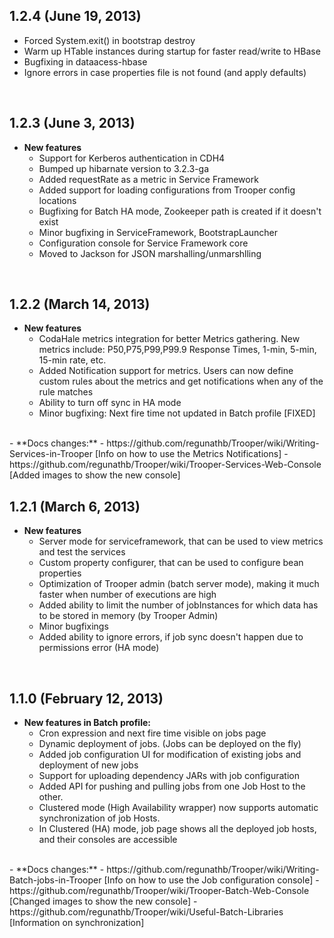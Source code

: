 ## 1.2.4 (June 19, 2013)
  - Forced System.exit() in bootstrap destroy
  - Warm up HTable instances during startup for faster read/write to HBase 
  - Bugfixing in dataacess-hbase
  - Ignore errors in case properties file is not found (and apply defaults)
<br />

## 1.2.3 (June 3, 2013)
- **New features**
  - Support for Kerberos authentication in CDH4
  - Bumped up hibarnate version to 3.2.3-ga
  - Added requestRate as a metric in Service Framework
  - Added support for loading configurations from Trooper config locations
  - Bugfixing for Batch HA mode, Zookeeper path is created if it doesn't exist
  - Minor bugfixing in ServiceFramework, BootstrapLauncher
  - Configuration console for Service Framework core 
  - Moved to Jackson for JSON marshalling/unmarshlling 
<br />

## 1.2.2 (March 14, 2013)
- **New features**
  - CodaHale metrics integration for better Metrics gathering. New metrics include: P50,P75,P99,P99.9 Response Times, 1-min, 5-min, 15-min rate, etc.
  - Added Notification support for metrics. Users can now define custom rules about the metrics and get notifications when any of the rule matches
  - Ability to turn off sync in HA mode
  - Minor bugfixing: Next fire time not updated in Batch profile [FIXED]
<br />
- **Docs changes:**  
  - https://github.com/regunathb/Trooper/wiki/Writing-Services-in-Trooper [Info on how to use the Metrics Notifications]
  - https://github.com/regunathb/Trooper/wiki/Trooper-Services-Web-Console [Added images to show the new console]
<br />

## 1.2.1 (March 6, 2013)
- **New features**
  - Server mode for serviceframework, that can be used to view metrics and test the services
  - Custom property configurer, that can be used to configure bean properties
  - Optimization of Trooper admin (batch server mode), making it much faster when number of executions are high
  - Added ability to limit the number of jobInstances for which data has to be stored in memory (by Trooper Admin)
  - Minor bugfixings
  - Added ability to ignore errors, if job sync doesn't happen due to permissions error (HA mode)
<br />

## 1.1.0 (February 12, 2013)
- **New features in Batch profile:**
  - Cron expression and next fire time visible on jobs page
  - Dynamic deployment of jobs. (Jobs can be deployed on the fly)
  - Added job configuration UI for modification of existing jobs and deployment of new jobs
  - Support for uploading dependency JARs with job configuration
  - Added API for pushing and pulling jobs from one Job Host to the other.
  - Clustered mode (High Availability wrapper) now supports automatic synchronization of job Hosts.
  - In Clustered (HA) mode, job page shows all the deployed job hosts, and their consoles are accessible 
<br />
- **Docs changes:**  
  - https://github.com/regunathb/Trooper/wiki/Writing-Batch-jobs-in-Trooper [Info on how to use the Job configuration console]
  - https://github.com/regunathb/Trooper/wiki/Trooper-Batch-Web-Console [Changed images to show the new console]
  - https://github.com/regunathb/Trooper/wiki/Useful-Batch-Libraries [Information on synchronization]
